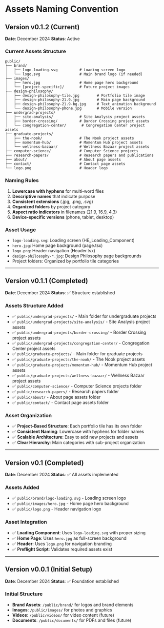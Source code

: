 # Assets Naming Convention

## Version v0.1.2 (Current)
**Date**: December 2024
**Status**: Active

### Current Assets Structure
```
public/
├── brand/
│   ├── logo-loading.svg          # Loading screen logo
│   └── logo.svg                  # Main brand logo (if needed)
├── images/
│   ├── hero.jpg                  # Home page hero background
│   └── [project-specific]/       # Future project images
├── design-philosophy/
│   ├── design-philosophy-tile.jpg        # Portfolio tile image
│   ├── design-philosophy-21.9.jpg        # Main page background
│   ├── design-philosophy-21.9-bg.jpg     # Text animation background
│   └── design-philosophy-phone.jpg       # Mobile version
├── undergrad-projects/
│   ├── site-analysis/            # Site Analysis project assets
│   ├── border-crossing/          # Border Crossing project assets
│   └── congregation-center/       # Congregation Center project assets
├── graduate-projects/
│   ├── the-nook/                 # The Nook project assets
│   ├── momentum-hub/             # Momentum Hub project assets
│   └── wellness-bazaar/          # Wellness Bazaar project assets
├── computer-science/             # Computer Science projects
├── research-papers/              # Research papers and publications
├── about/                        # About page assets
├── contact/                      # Contact page assets
└── logo.png                      # Header logo
```

### Naming Rules
1. **Lowercase with hyphens** for multi-word files
2. **Descriptive names** that indicate purpose
3. **Consistent extensions** (.jpg, .png, .svg)
4. **Organized folders** by project category
5. **Aspect ratio indicators** in filenames (21.9, 16.9, 4.3)
6. **Device-specific versions** (phone, tablet, desktop)

### Asset Usage
- `logo-loading.svg`: Loading screen (HE_Loading_Component)
- `hero.jpg`: Home page background (page.tsx)
- `logo.png`: Header navigation (Header.tsx)
- `design-philosophy-*.jpg`: Design Philosophy page backgrounds
- Project folders: Organized by portfolio tile categories

---

## Version v0.1.1 (Completed)
**Date**: December 2024
**Status**: ✅ Structure established

### Assets Structure Added
- ✅ `public/undergrad-projects/` - Main folder for undergraduate projects
- ✅ `public/undergrad-projects/site-analysis/` - Site Analysis project assets
- ✅ `public/undergrad-projects/border-crossing/` - Border Crossing project assets
- ✅ `public/undergrad-projects/congregation-center/` - Congregation Center project assets
- ✅ `public/graduate-projects/` - Main folder for graduate projects
- ✅ `public/graduate-projects/the-nook/` - The Nook project assets
- ✅ `public/graduate-projects/momentum-hub/` - Momentum Hub project assets
- ✅ `public/graduate-projects/wellness-bazaar/` - Wellness Bazaar project assets
- ✅ `public/computer-science/` - Computer Science projects folder
- ✅ `public/research-papers/` - Research papers folder
- ✅ `public/about/` - About page assets folder
- ✅ `public/contact/` - Contact page assets folder

### Asset Organization
- ✅ **Project-Based Structure**: Each portfolio tile has its own folder
- ✅ **Consistent Naming**: Lowercase with hyphens for folder names
- ✅ **Scalable Architecture**: Easy to add new projects and assets
- ✅ **Clear Hierarchy**: Main categories with sub-project organization

---

## Version v0.1 (Completed)
**Date**: December 2024
**Status**: ✅ All assets implemented

### Assets Added
- ✅ `public/brand/logo-loading.svg` - Loading screen logo
- ✅ `public/images/hero.jpg` - Home page hero background
- ✅ `public/logo.png` - Header navigation logo

### Asset Integration
- ✅ **Loading Component**: Uses `logo-loading.svg` with proper sizing
- ✅ **Home Page**: Uses `hero.jpg` as full-screen background
- ✅ **Header**: Uses `logo.png` for navigation branding
- ✅ **Preflight Script**: Validates required assets exist

---

## Version v0.0.1 (Initial Setup)
**Date**: December 2024
**Status**: ✅ Foundation established

### Initial Structure
- **Brand Assets**: `/public/brand/` for logos and brand elements
- **Images**: `/public/images/` for photos and graphics
- **Videos**: `/public/videos/` for video content (future)
- **Documents**: `/public/documents/` for PDFs and files (future)

